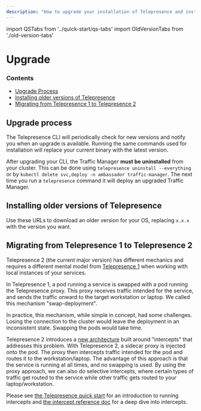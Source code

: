 ```yaml
---
description: "How to upgrade your installation of Telepresence and install previous versions."
---
```


import QSTabs from '../quick-start/qs-tabs'
import OldVersionTabs from './old-version-tabs'

# Upgrade

<div class="docs-article-toc">
<h3>Contents</h3>

* [Upgrade Process](#upgrade-process)
* [Installing older versions of Telepresence](#installing-older-versions-of-telepresence)
* [Migrating from Telepresence 1 to Telepresence 2](#migrating-from-telepresence-1-to-telepresence-2)

</div>

## Upgrade process
The Telepresence CLI will periodically check for new versions and notify you when an upgrade is available.  Running the same commands used for installation will replace your current binary with the latest version.

<QSTabs/>

After upgrading your CLI, the Traffic Manager **must be uninstalled** from your cluster. This can be done using `telepresence uninstall --everything` or by `kubectl delete svc,deploy -n ambassador traffic-manager`. The next time you run a `telepresence` command it will deploy an upgraded Traffic Manager.

## Installing older versions of Telepresence

Use these URLs to download an older version for your OS, replacing `x.x.x` with the version you want.

<OldVersionTabs/>

## Migrating from Telepresence 1 to Telepresence 2

Telepresence 2 (the current major version) has different mechanics and requires a different mental model from [Telepresence 1](https://www.telepresence.io/) when working with local instances of your services.

In Telepresence 1, a pod running a service is swapped with a pod running the Telepresence proxy. This proxy receives traffic intended for the service, and sends the traffic onward to the target workstation or laptop. We called this mechanism "swap-deployment". 

In practice, this mechanism, while simple in concept, had some challenges. Losing the connection to the cluster would leave the deployment in an inconsistent state. Swapping the pods would take time.

Telepresence 2 introduces a [new architecture](../../reference/architecture/) built around "intercepts" that addresses this problem. With Telepresence 2, a sidecar proxy is injected onto the pod. The proxy then intercepts traffic intended for the pod and routes it to the workstation/laptop. The advantage of this approach is that the service is running at all times, and no swapping is used. By using the proxy approach, we can also do selective intercepts, where certain types of traffic get routed to the service while other traffic gets routed to your laptop/workstation.

Please see [the Telepresence quick start](../../quick-start/) for an introduction to running intercepts and [the intercept reference doc](../../reference/intercepts/) for a deep dive into intercepts. 